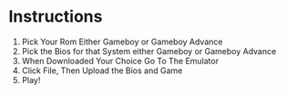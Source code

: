 # Instructions
1. Pick Your Rom Either Gameboy or Gameboy Advance
2. Pick the Bios for that System either Gameboy or Gameboy Advance
3. When Downloaded Your Choice Go To The Emulator
4. Click File, Then Upload the Bios and Game
5. Play!
